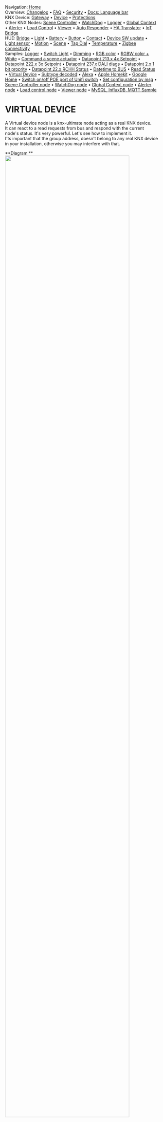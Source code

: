 <!-- NAV START -->
Navigation: [Home](https://supergiovane.github.io/node-red-contrib-knx-ultimate/wiki/Home)  
Overview: [Changelog](https://github.com/Supergiovane/node-red-contrib-knx-ultimate/blob/master/CHANGELOG.md) • [FAQ](https://supergiovane.github.io/node-red-contrib-knx-ultimate/wiki/FAQ-Troubleshoot) • [Security](https://supergiovane.github.io/node-red-contrib-knx-ultimate/wiki/SECURITY) • [Docs: Language bar](https://supergiovane.github.io/node-red-contrib-knx-ultimate/wiki/Docs-Language-Bar)  
KNX Device: [Gateway](https://supergiovane.github.io/node-red-contrib-knx-ultimate/wiki/Gateway-configuration) • [Device](https://supergiovane.github.io/node-red-contrib-knx-ultimate/wiki/Device) • [Protections](https://supergiovane.github.io/node-red-contrib-knx-ultimate/wiki/Protections)  
Other KNX Nodes: [Scene Controller](https://supergiovane.github.io/node-red-contrib-knx-ultimate/wiki/SceneController-Configuration) • [WatchDog](https://supergiovane.github.io/node-red-contrib-knx-ultimate/wiki/WatchDog-Configuration) • [Logger](https://supergiovane.github.io/node-red-contrib-knx-ultimate/wiki/Logger-Configuration) • [Global Context](https://supergiovane.github.io/node-red-contrib-knx-ultimate/wiki/GlobalVariable) • [Alerter](https://supergiovane.github.io/node-red-contrib-knx-ultimate/wiki/Alerter-Configuration) • [Load Control](https://supergiovane.github.io/node-red-contrib-knx-ultimate/wiki/LoadControl-Configuration) • [Viewer](https://supergiovane.github.io/node-red-contrib-knx-ultimate/wiki/knxUltimateViewer) • [Auto Responder](https://supergiovane.github.io/node-red-contrib-knx-ultimate/wiki/KNXAutoResponder) • [HA Translator](https://supergiovane.github.io/node-red-contrib-knx-ultimate/wiki/HATranslator) • [IoT Bridge](https://supergiovane.github.io/node-red-contrib-knx-ultimate/wiki/IoT-Bridge-Configuration)  
HUE: [Bridge](https://supergiovane.github.io/node-red-contrib-knx-ultimate/wiki/HUE+Bridge+configuration) • [Light](https://supergiovane.github.io/node-red-contrib-knx-ultimate/wiki/HUE+Light) • [Battery](https://supergiovane.github.io/node-red-contrib-knx-ultimate/wiki/HUE+Battery) • [Button](https://supergiovane.github.io/node-red-contrib-knx-ultimate/wiki/HUE+Button) • [Contact](https://supergiovane.github.io/node-red-contrib-knx-ultimate/wiki/HUE+Contact+sensor) • [Device SW update](https://supergiovane.github.io/node-red-contrib-knx-ultimate/wiki/HUE+Device+software+update) • [Light sensor](https://supergiovane.github.io/node-red-contrib-knx-ultimate/wiki/HUE+Light+sensor) • [Motion](https://supergiovane.github.io/node-red-contrib-knx-ultimate/wiki/HUE+Motion) • [Scene](https://supergiovane.github.io/node-red-contrib-knx-ultimate/wiki/HUE+Scene) • [Tap Dial](https://supergiovane.github.io/node-red-contrib-knx-ultimate/wiki/HUE+Tapdial) • [Temperature](https://supergiovane.github.io/node-red-contrib-knx-ultimate/wiki/HUE+Temperature+sensor) • [Zigbee connectivity](https://supergiovane.github.io/node-red-contrib-knx-ultimate/wiki/HUE+Zigbee+connectivity)  
Samples: [Logger](https://supergiovane.github.io/node-red-contrib-knx-ultimate/wiki/Logger-Sample) • [Switch Light](https://supergiovane.github.io/node-red-contrib-knx-ultimate/wiki/-Sample---Switch-light) • [Dimming](https://supergiovane.github.io/node-red-contrib-knx-ultimate/wiki/-Sample---Dimming) • [RGB color](https://supergiovane.github.io/node-red-contrib-knx-ultimate/wiki/-Sample---RGB-Color) • [RGBW color + White](https://supergiovane.github.io/node-red-contrib-knx-ultimate/wiki/-Sample---RGBW-Color-plus-White) • [Command a scene actuator](https://supergiovane.github.io/node-red-contrib-knx-ultimate/wiki/-Sample---Control-a-scene-actuator) • [Datapoint 213.x 4x Setpoint](https://supergiovane.github.io/node-red-contrib-knx-ultimate/wiki/-Sample---DPT213) • [Datapoint 222.x 3x Setpoint](https://supergiovane.github.io/node-red-contrib-knx-ultimate/wiki/-Sample---DPT222) • [Datapoint 237.x DALI diags](https://supergiovane.github.io/node-red-contrib-knx-ultimate/wiki/-Sample---DPT237) • [Datapoint 2.x 1 bit proprity](https://supergiovane.github.io/node-red-contrib-knx-ultimate/wiki/-Sample---DPT2) • [Datapoint 22.x RCHH Status](https://supergiovane.github.io/node-red-contrib-knx-ultimate/wiki/-Sample---DPT22) • [Datetime to BUS](https://supergiovane.github.io/node-red-contrib-knx-ultimate/wiki/-Sample---DateTime-to-BUS) • [Read Status](https://supergiovane.github.io/node-red-contrib-knx-ultimate/wiki/-Sample---Read-value-from-Device) • [Virtual Device](https://supergiovane.github.io/node-red-contrib-knx-ultimate/wiki/-Sample---Virtual-Device) • [Subtype decoded](https://supergiovane.github.io/node-red-contrib-knx-ultimate/wiki/-Sample---Subtype) • [Alexa](https://supergiovane.github.io/node-red-contrib-knx-ultimate/wiki/-Sample---Alexa) • [Apple Homekit](https://supergiovane.github.io/node-red-contrib-knx-ultimate/wiki/-Sample---Apple-Homekit) • [Google Home](https://supergiovane.github.io/node-red-contrib-knx-ultimate/wiki/-Sample---Google-Assistant) • [Switch on/off POE port of Unifi switch](https://supergiovane.github.io/node-red-contrib-knx-ultimate/wiki/-Sample---UnifiPOE) • [Set configuration by msg](https://supergiovane.github.io/node-red-contrib-knx-ultimate/wiki/-Sample-setConfig) • [Scene Controller node](https://supergiovane.github.io/node-red-contrib-knx-ultimate/wiki/Sample-Scene-Node) • [WatchDog node](https://supergiovane.github.io/node-red-contrib-knx-ultimate/wiki/-Sample---WatchDog) • [Global Context node](https://supergiovane.github.io/node-red-contrib-knx-ultimate/wiki/SampleGlobalContextNode) • [Alerter node](https://supergiovane.github.io/node-red-contrib-knx-ultimate/wiki/SampleAlerter) • [Load control node](https://supergiovane.github.io/node-red-contrib-knx-ultimate/wiki/SampleLoadControl) • [Viewer node](https://supergiovane.github.io/node-red-contrib-knx-ultimate/wiki/knxUltimateViewer) • [MySQL, InfluxDB, MQTT Sample](https://supergiovane.github.io/node-red-contrib-knx-ultimate/wiki/Sample-KNX2MQTT-KNX2MySQL-KNX2InfluxDB)
<!-- NAV END -->

# VIRTUAL DEVICE

A Virtual device node is a knx-ultimate node acting as a real KNX device. <br/>
It can react to a read requests from bus and respond with the current node's status. It's very powerful. Let's see how to implement it.<br/>
I'ts important that the group address, doesn't belong to any real KNX device in your installation, otherwise you may interfere with that.<br/>

**Diagram ** <img src="https://raw.githubusercontent.com/Supergiovane/node-red-contrib-knx-ultimate/master/img/virtualdevice/01.png" width="90%"><br/>**Copy this code and paste it into your flow**

<details><summary>View code</summary>

> Adjust the nodes according to your setup

```javascript

[{"id":"16008ddc.e536aa","type":"knxUltimate","z":"d54a843.d1740f8","server":"123ea2c2.4a920d","topic":"5/0/1","outputtopic":"","dpt":"1.001","initialread":false,"notifyreadrequest":true,"notifyresponse":false,"notifywrite":true,"notifyreadrequestalsorespondtobus":true,"notifyreadrequestalsorespondtobusdefaultvalueifnotinitialized":"false","listenallga":false,"name":"Light Status","outputtype":"read","outputRBE":false,"inputRBE":false,"formatmultiplyvalue":"1","formatnegativevalue":"leave","formatdecimalsvalue":"999","passthrough":"no","x":510,"y":140,"wires":[[]]},{"id":"6026b0c2.01986","type":"comment","z":"d54a843.d1740f8","name":"OUTPUT","info":"","x":360,"y":360,"wires":[]},{"id":"5d348222.98124c","type":"inject","z":"d54a843.d1740f8","name":"Read","props":[{"p":"payload","v":"true","vt":"bool"},{"p":"topic","v":"","vt":"string"}],"repeat":"","crontab":"","once":false,"onceDelay":0.1,"topic":"","payload":"true","payloadType":"bool","x":370,"y":140,"wires":[["16008ddc.e536aa"]]},{"id":"7b3ea20f.7a5d9c","type":"comment","z":"d54a843.d1740f8","name":"1 - Simulate the read request (This is the Virtual Device)","info":"","x":500,"y":100,"wires":[]},{"id":"5d369bf2.fa47c4","type":"comment","z":"d54a843.d1740f8","name":"This sample shows how to make your own KNX device, aka Virtual Device. Don't use any real Group Address, to avoid a real KNX device to respond.","info":"","x":510,"y":40,"wires":[]},{"id":"874a9486.d65c6","type":"knxUltimate","z":"d54a843.d1740f8","server":"123ea2c2.4a920d","topic":"5/0/1","outputtopic":"","dpt":"1.001","initialread":false,"notifyreadrequest":false,"notifyresponse":true,"notifywrite":false,"notifyreadrequestalsorespondtobus":true,"notifyreadrequestalsorespondtobusdefaultvalueifnotinitialized":"false","listenallga":false,"name":"Light Status","outputtype":"write","outputRBE":false,"inputRBE":false,"formatmultiplyvalue":"1","formatnegativevalue":"leave","formatdecimalsvalue":"999","passthrough":"no","x":370,"y":400,"wires":[["dec16169.4ab8e8"]]},{"id":"dec16169.4ab8e8","type":"debug","z":"d54a843.d1740f8","name":"","active":true,"tosidebar":true,"console":false,"tostatus":false,"complete":"true","targetType":"full","statusVal":"","statusType":"auto","x":510,"y":400,"wires":[]},{"id":"d104af91.31da18","type":"knxUltimate","z":"d54a843.d1740f8","server":"123ea2c2.4a920d","topic":"5/0/1","outputtopic":"","dpt":"1.001","initialread":false,"notifyreadrequest":false,"notifyresponse":false,"notifywrite":false,"notifyreadrequestalsorespondtobus":true,"notifyreadrequestalsorespondtobusdefaultvalueifnotinitialized":"true","listenallga":false,"name":"Light Status","outputtype":"update","outputRBE":false,"inputRBE":false,"formatmultiplyvalue":"1","formatnegativevalue":"leave","formatdecimalsvalue":"999","passthrough":"no","x":650,"y":240,"wires":[[]]},{"id":"68008f9b.05a54","type":"inject","z":"d54a843.d1740f8","name":"True","props":[{"p":"payload"}],"repeat":"","crontab":"","once":false,"onceDelay":0.1,"topic":"","payload":"true","payloadType":"bool","x":370,"y":240,"wires":[["d104af91.31da18"]]},{"id":"d0908aa0.7a678","type":"comment","z":"d54a843.d1740f8","name":"2 - Update only the node value, without sending anything to KNX BUS","info":"","x":550,"y":200,"wires":[]},{"id":"7b72eaef.8c98d4","type":"function","z":"d54a843.d1740f8","name":"via JS","func":"msg.event = \"Update_NoWrite\";\nmsg.payload = false;\nreturn msg;","outputs":1,"noerr":0,"initialize":"","finalize":"","x":490,"y":280,"wires":[["d104af91.31da18"]]},{"id":"ed3f93c9.abd278","type":"inject","z":"d54a843.d1740f8","name":"False","props":[{"p":"payload"},{"p":"topic","vt":"str"}],"repeat":"","crontab":"","once":false,"onceDelay":0.1,"topic":"","payload":"","payloadType":"date","x":370,"y":280,"wires":[["7b72eaef.8c98d4"]]},{"id":"123ea2c2.4a920d","type":"knxUltimate-config","host":"224.0.23.12","port":"3671","physAddr":"15.15.22","suppressACKRequest":false,"csv":"\"Group name\"\t\"Address\"\t\"Central\"\t\"Unfiltered\"\t\"Description\"\t\"DatapointType\"\t\"Security\"\n\"Attuatori luci\"\t\"0/-/-\"\t\"\"\t\"\"\t\"Attuatori luci\"\t\"\"\t\"Auto\"\n\"Luci primo piano\"\t\"0/0/-\"\t\"\"\t\"\"\t\"Luci primo piano\"\t\"\"\t\"Auto\"\n\"Camera da letto luce\"\t\"0/0/1\"\t\"\"\t\"\"\t\"Camera da letto luce\"\t\"DPST-1-8\"\t\"Auto\"\n\"Loggia camera da letto\"\t\"0/0/2\"\t\"\"\t\"\"\t\"Loggia camera da letto\"\t\"DPST-1-1\"\t\"Auto\"\n\"Camera armadi luce\"\t\"0/0/3\"\t\"\"\t\"\"\t\"Camera armadi luce\"\t\"DPST-1-1\"\t\"Auto\"\n\"Bagno grande luce\"\t\"0/0/4\"\t\"\"\t\"\"\t\"Bagno grande luce\"\t\"DPST-1-1\"\t\"Auto\"\n\"Loggia bagno grande\"\t\"0/0/5\"\t\"\"\t\"\"\t\"Loggia bagno grande\"\t\"DPST-1-1\"\t\"Auto\"","KNXEthInterface":"Auto","KNXEthInterfaceManuallyInput":"","statusDisplayLastUpdate":true,"statusDisplayDeviceNameWhenALL":true,"statusDisplayDataPoint":false,"stopETSImportIfNoDatapoint":"stop","loglevel":"error","name":"Multicast Router","localEchoInTunneling":true,"delaybetweentelegrams":"","delaybetweentelegramsfurtherdelayREAD":""}]

```

</details>
